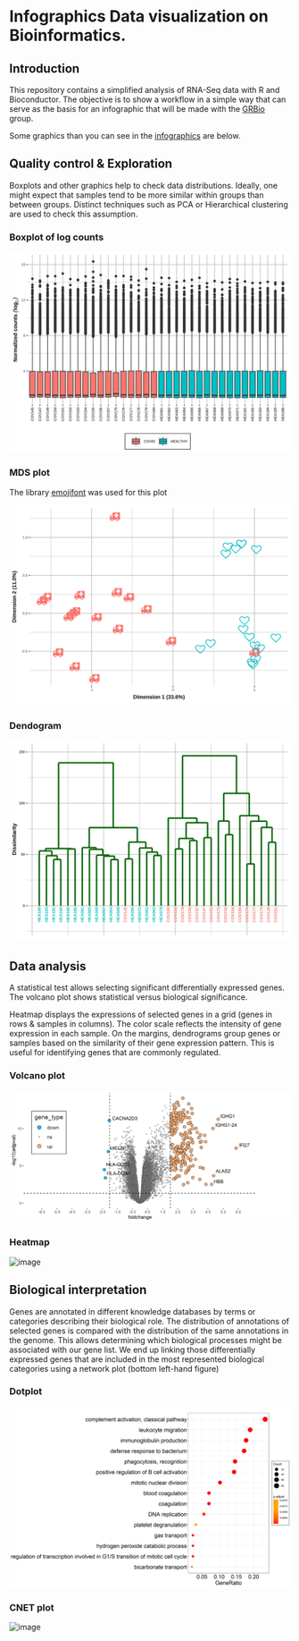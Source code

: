 # Infographics Data visualization on Bioinformatics.

## Introduction

This repository contains a simplified analysis of RNA-Seq data with R and Bioconductor. The objective is to show a workflow in a simple way that can serve as the basis for an infographic that will be made with the [GRBio](http://grbio.upc.edu) group.

Some graphics than you can see in the [infographics](https://zenodo.org/record/7195043#.Y0mV-HZBy71) are below.

## Quality control &  Exploration

Boxplots and other graphics help to check data distributions.
Ideally, one might expect that samples tend to be more similar within groups than between groups. Distinct techniques such as PCA or Hierarchical clustering are used to check this assumption.

### Boxplot of log counts

![image](figures/boxplot.png)

### MDS plot

The library [emojifont](https://cran.r-project.org/web/packages/emojifont/vignettes/emojifont.html) was used for this plot

![image](figures/MDS_emotis.png)

### Dendogram

![image](figures/dendograma.png)


## Data analysis

A statistical test allows selecting significant differentially expressed genes. The volcano plot shows statistical versus biological significance. 

Heatmap displays the expressions of selected genes in a grid (genes in rows & samples in columns). The color scale reflects the intensity of gene expression in each sample. On the margins, dendrograms group genes or samples based on the similarity of their gene expression pattern. This is useful for identifying genes that are commonly regulated.

### Volcano plot

![image](figures/vp2.png)


### Heatmap

![image](figures/pheatmap_transp.png)

## Biological interpretation

Genes are annotated in different knowledge databases by terms or categories describing their biological role. 
The distribution of annotations of selected genes is compared with the distribution of the same annotations in the genome. This allows determining which biological processes might be associated with our gene list.
We end up linking those differentially expressed genes that are included in the most represented biological categories using a network plot (bottom left-hand figure)


### Dotplot

![image](figures/dotplot_transp.png)

### CNET plot

![image](figures/cnetplot_transp.png)

